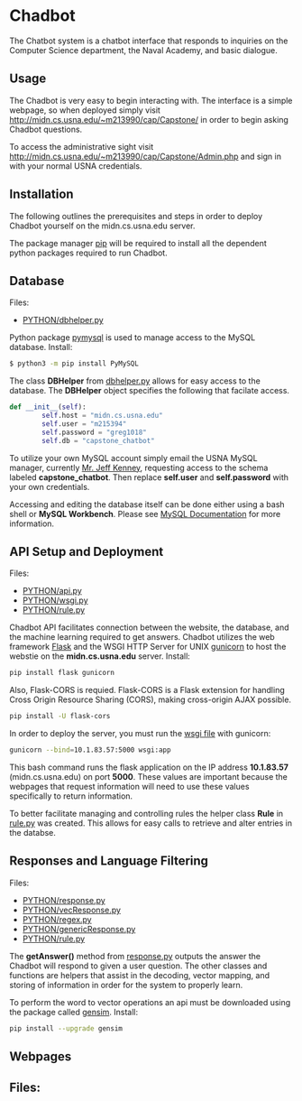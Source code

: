 # Chadbot

The Chatbot system is a chatbot interface that responds to inquiries on the Computer Science department, the Naval Academy, and basic dialogue.

## Usage

The Chadbot is very easy to begin interacting with. The interface is a simple webpage, so when deployed simply visit http://midn.cs.usna.edu/~m213990/cap/Capstone/ in order to begin asking Chadbot questions. 

To access the administrative sight visit http://midn.cs.usna.edu/~m213990/cap/Capstone/Admin.php and sign in with your normal USNA credentials. 

## Installation

The following outlines the prerequisites and steps in order to deploy Chadbot yourself on the midn.cs.usna.edu server. 

The package manager [pip](https://pip.pypa.io/en/stable/) will be required to install all the dependent python packages required to run Chadbot. 

## Database

Files:
- [PYTHON/dbhelper.py][dbhelper]

Python package [pymysql](https://pypi.org/project/PyMySQL/) is used to manage access to the MySQL database. Install:

```bash
$ python3 -m pip install PyMySQL
```

The class **DBHelper** from [dbhelper.py][dbhelper] allows for easy access to the database. The **DBHelper** object specifies the following that facilate access. 

```python
def __init__(self):
        self.host = "midn.cs.usna.edu"
        self.user = "m215394"
        self.password = "greg1018"
        self.db = "capstone_chatbot"
```

To utilize your own MySQL account simply email the USNA MySQL manager, currently [Mr. Jeff Kenney](kenney@usna.edu), requesting access to the schema labeled __capstone_chatbot__. Then replace **self.user** and **self.password** with your own credentials. 

Accessing and editing the database itself can be done either using a bash shell or **MySQL Workbench**. Please see [MySQL Documentation](https://dev.mysql.com/doc/) for more information. 

[dbhelper]: PYTHON/dbhelper.py

## API Setup and Deployment

Files:
- [PYTHON/api.py][api]
- [PYTHON/wsgi.py][wsgi]
- [PYTHON/rule.py][rule]

Chadbot API facilitates connection between the website, the database, and the machine learning required to get answers. Chadbot utilizes the web framework [Flask](https://flask.palletsprojects.com/en/1.1.x/) and the WSGI HTTP Server for UNIX [gunicorn](https://gunicorn.org/) to host the webstie on the **midn.cs.usna.edu** server. Install:
 
```bash
pip install flask gunicorn
```

Also, Flask-CORS is requied. Flask-CORS is a Flask extension for handling Cross Origin Resource Sharing (CORS), making cross-origin AJAX possible.

```bash
pip install -U flask-cors
```

In order to deploy the server, you must run the [wsgi file][wsgi] with gunicorn:
```bash
gunicorn --bind=10.1.83.57:5000 wsgi:app
```

This bash command runs the flask application on the IP address **10.1.83.57** (midn.cs.usna.edu) on port **5000**. These values are important because the webpages that request information will need to use these values specifically to return information. 

To better facilitate managing and controlling rules the helper class **Rule** in [rule.py][rule] was created. This allows for easy calls to retrieve and alter entries in the databse. 

[api]: PYTHON/api.py
[wsgi]: PYTHON/wsgi.py
[rule]: PYTHON.rule.py

## Responses and Language Filtering 

Files:
- [PYTHON/response.py][response]
- [PYTHON/vecResponse.py][vec]
- [PYTHON/regex.py][regex]
- [PYTHON/genericResponse.py][generic]
- [PYTHON/rule.py][rule]

The **getAnswer()** method from [response.py][response] outputs the answer the Chadbot will respond to given a user question. The other classes and functions are helpers that assist in the decoding, vector mapping, and storing of information in order for the system to properly learn. 

To perform the word to vector operations an api must be downloaded using the package called [gensim](https://pypi.org/project/gensim/). Install:

```bash
pip install --upgrade gensim
```


[regex]: PYTHON/regex.py
[generic]: PYTHON/genericResponse.py
[response]: PYTHON/response.py
[vec]: PYTHON/vecResponse.py

## Webpages 

Files:
- 